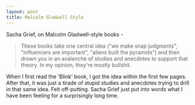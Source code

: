 ```yaml
---
layout: post
title: Malcolm Gladwell Style 
---
```

Sacha Grief, on Malcolm Gladwell-style books -
> These books take one central idea ("we make snap judgments", "influencers are important",
> "aliens built the pyramids") and then drown you in an avalanche of studies and anecdotes to 
> support that theory. In my opinion, they're mostly bullshit.

When I first read the 'Blink' book, I got the idea within the first few pages. After that, it was just a tirade of stupid studies and anecdotes trying to drill in that same idea. Felt off-putting. Sacha Grief just put into words what I have been feeling for a surprisingly long time.
